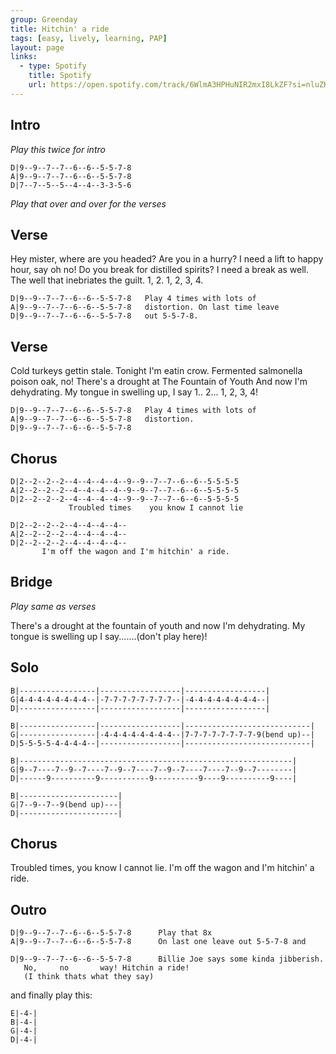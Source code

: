 ```yaml
---
group: Greenday
title: Hitchin' a ride
tags: [easy, lively, learning, PAP]
layout: page
links:
  - type: Spotify
    title: Spotify
    url: https://open.spotify.com/track/6WlmA3HPHuNIR2mxI8LkZF?si=nluZKae3TVOuKEncxSgOwg
---
```


## Intro

*Play this twice for intro*

```chordpro
D|9--9--7--7--6--6--5-5-7-8   
A|9--9--7--7--6--6--5-5-7-8 
D|7--7--5--5--4--4--3-3-5-6   
```

*Play that over and over for the verses*

## Verse

Hey mister, where are you headed?
Are you in a hurry?
I need a lift to happy hour, 
say oh no!
Do you break for distilled spirits?
I need a break as well.
The well that inebriates the guilt.
1, 2. 1, 2, 3, 4.

```chordpro
D|9--9--7--7--6--6--5-5-7-8   Play 4 times with lots of 
A|9--9--7--7--6--6--5-5-7-8   distortion. On last time leave
D|9--9--7--7--6--6--5-5-7-8   out 5-5-7-8.
```

## Verse

Cold turkeys gettin stale.
Tonight I'm eatin crow.
Fermented salmonella
poison oak, no!
There's a drought at The Fountain of Youth
And now I'm dehydrating.
My tongue in swelling up, I say 1.. 2... 1, 2, 3, 4!

```chordpro
D|9--9--7--7--6--6--5-5-7-8   Play 4 times with lots of 
A|9--9--7--7--6--6--5-5-7-8   distortion.       
D|9--9--7--7--6--6--5-5-7-8  
```

## Chorus

```chordpro
D|2--2--2--2--4--4--4--4--9--9--7--7--6--6--5-5-5-5
A|2--2--2--2--4--4--4--4--9--9--7--7--6--6--5-5-5-5
D|2--2--2--2--4--4--4--4--9--9--7--7--6--6--5-5-5-5
             Troubled times    you know I cannot lie

D|2--2--2--2--4--4--4--4--
A|2--2--2--2--4--4--4--4--
D|2--2--2--2--4--4--4--4--
       I'm off the wagon and I'm hitchin' a ride.
```

## Bridge

*Play same as verses*

There's a drought at the fountain of youth
and now I'm dehydrating.
My tongue is swelling up I say.......(don't play here)!  

## Solo

```chordpro
B|-----------------|------------------|------------------|
G|4-4-4-4-4-4-4-4--|-7-7-7-7-7-7-7-7--|-4-4-4-4-4-4-4-4--|
D|-----------------|------------------|------------------|

B|-----------------|------------------|----------------------------|
G|-----------------|-4-4-4-4-4-4-4-4--|7-7-7-7-7-7-7-7-9(bend up)--|
D|5-5-5-5-4-4-4-4--|------------------|----------------------------|

B|-------------------------------------------------------------|
G|9--7----7--9--7----7--9--7----7--9--7----7----7--9--7--------|
D|------9----------9-----------9----------9----9----------9----|

B|----------------------|
G|7--9--7--9(bend up)---|
D|----------------------|
```

## Chorus

Troubled times, you know I cannot lie.
I'm off the wagon and I'm hitchin' a ride.

## Outro

```chordpro
D|9--9--7--7--6--6--5-5-7-8      Play that 8x
A|9--9--7--7--6--6--5-5-7-8      On last one leave out 5-5-7-8 and

D|9--9--7--7--6--6--5-5-7-8      Billie Joe says some kinda jibberish.      
   No,     no       way! Hitchin a ride!
   (I think thats what they say)
```

and finally play this:

```chordpro
E|-4-|
B|-4-|
G|-4-|
D|-4-|
```

